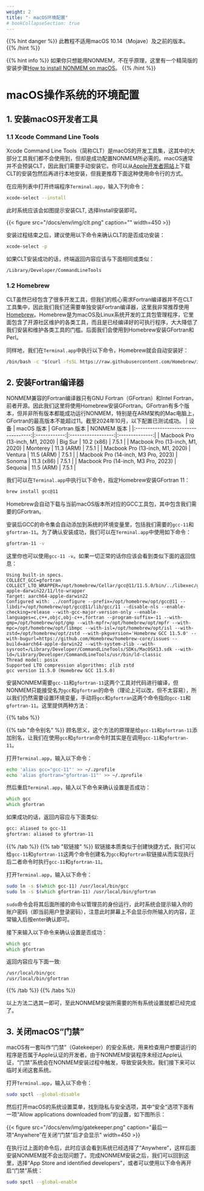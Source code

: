 ```yaml
---
weight: 2
title: "- macOS环境配置"
# bookCollapseSection: true
---
```

<!-- <font style="font-size:2em">macOS操作系统的环境配置</font>   -->
{{% hint danger %}}
此教程不适用macOS 10.14（Mojave）及之前的版本。  
{{% /hint %}}

{{% hint info %}}
如果你只想能用NONMEM，不在乎原理，这里有一个精简版的安装步骤[How to install NONMEM on macOS](https://tingjieguo.com/posts/nmmac/)。
{{% /hint %}}
# macOS操作系统的环境配置
## 1. 安装macOS开发者工具
### 1.1 Xcode Command Line Tools
Xcode Command Line Tools（简称CLT）是macOS的开发工具集，这其中的大部分工具我们都不会使用到，但却是成功配置NONMEM所必需的。macOS通常并不会预装CLT，因此我们需要手动安装它。你可以从[Apple开发者网站](https://developer.apple.com/download/)上下载CLT的安装包然后再进行本地安装，但我更推荐下面这种使用命令行的方式。

在应用列表中打开终端程序`Terminal.app`，输入下列命令：

```zsh    
xcode-select --install
```

此时系统应该会如图提示安装CLT, 选择Install安装即可。

{{< figure src="/docs/env/img/clt.png" caption="" width=450 >}}

安装过程结束之后，建议使用以下命令来确认CLT的是否成功安装：

```zsh
xcode-select -p
```

如果CLT安装成功的话，终端返回内容应该与下面相同或类似：

```
/Library/Developer/CommandLineTools
```

### 1.2 Homebrew
CLT虽然已经包含了很多开发工具，但我们的核心需求Fortran编译器并不在CLT工具集中，因此我们我们还需要单独安装Fortran编译器，这里我非常推荐使用[Homebrew](https://brew.sh/)。Homebrew是为macOS及Linux系统开发的工具包管理程序，它里面包含了开源社区维护的各类工具，而且是已经编译好的可执行程序，大大降低了我们安装和维护各类工具的门槛。后面我们会使用到Homebrew安装GFortran和Perl。

同样地，我们在`Terminal.app`中执行以下命令，Homebrew就会自动安装好：

```zsh
/bin/bash -c "$(curl -fsSL https://raw.githubusercontent.com/Homebrew/install/HEAD/install.sh)"
```

## 2. 安装Fortran编译器
NONMEM兼容的Fortran编译器只有GNU Fortran（GFortran）和Intel Fortran，前者开源。因此我们这里将使用Homebrew安装GFortran。GFortran有多个版本，但并非所有版本都能成功运行NONMEM，特别是在ARM架构的Mac电脑上，GFortran的最高版本不能超过11。截至2024年10月，以下配置已测试成功。
|             设备                    | macOS 版本    | GFortran 版本       | NONMEM 版本     |
|:-----------------------------------:|:------------:|:------------------:|:--------------:|
| Macbook Pro (13-inch, M1, 2020)     |   Big Sur    |     10.2 (x86)     |     7.5.1      |
| Macbook Pro (13-inch, M1, 2020)     |   Monterey   |     11.3 (ARM)     |     7.5.1      |
| Macbook Pro (13-inch, M1, 2020)     |   Ventura    |     11.5 (ARM)     |     7.5.1      |
| Macbook Pro (14-inch, M3 Pro, 2023) |   Sonoma     |     11.3 (x86)     |     7.5.1      |
| Macbook Pro (14-inch, M3 Pro, 2023) |   Sequoia    |     11.5 (ARM)     |     7.5.1      |

我们可以在`Terminal.app`中执行以下命令，指定Homebrew安装GFortran 11：
```zsh
brew install gcc@11
```
Homebrew会自动下载与当前macOS版本所对应的GCC工具包，其中包含我们需要的GFortran。

安装后GCC的命令集会自动添加到系统的环境变量里，包括我们需要的`gcc-11`和`gfortran-11`。为了确认安装成功，我们可以在`Terminal.app`中使用如下命令：
```zsh
gfortran-11 -v
```
这里你也可以使用`gcc-11 -v`。如果一切正常的话你应该会看到类似下面的返回信息：
```
Using built-in specs.
COLLECT_GCC=gfortran
COLLECT_LTO_WRAPPER=/opt/homebrew/Cellar/gcc@11/11.5.0/bin/../libexec/gcc/aarch64-apple-darwin22/11/lto-wrapper
Target: aarch64-apple-darwin22
Configured with: ../configure --prefix=/opt/homebrew/opt/gcc@11 --libdir=/opt/homebrew/opt/gcc@11/lib/gcc/11 --disable-nls --enable-checking=release --with-gcc-major-version-only --enable-languages=c,c++,objc,obj-c++,fortran --program-suffix=-11 --with-gmp=/opt/homebrew/opt/gmp --with-mpfr=/opt/homebrew/opt/mpfr --with-mpc=/opt/homebrew/opt/libmpc --with-isl=/opt/homebrew/opt/isl --with-zstd=/opt/homebrew/opt/zstd --with-pkgversion='Homebrew GCC 11.5.0' --with-bugurl=https://github.com/Homebrew/homebrew-core/issues --build=aarch64-apple-darwin22 --with-system-zlib --with-sysroot=/Library/Developer/CommandLineTools/SDKs/MacOSX13.sdk --with-ld=/Library/Developer/CommandLineTools/usr/bin/ld-classic
Thread model: posix
Supported LTO compression algorithms: zlib zstd
gcc version 11.5.0 (Homebrew GCC 11.5.0)
```

安装NONMEM需要`gcc-11`和`gfortran-11`这两个工具对代码进行编译，但NONMEM只能接受名为`gcc`和`gfortran`的命令（理论上可以改，但不太容易），所以我们仍然需要设置环境变量，手动将`gcc`和`gfortran`这两个命令指向`gcc-11`和`gfortran-11`。这里提供两种方法：

{{% tabs %}}

{{% tab "命令别名" %}}
顾名思义，这个方法的原理是给`gcc-11`和`gfortran-11`添加别名，让我们在使用`gcc`和`gfortran`命令时其实是在调用`gcc-11`和`gfortran-11`。

打开`Terminal.app`，输入以下命令：
```zsh
echo 'alias gcc="gcc-11"' >> ~/.zprofile
echo 'alias gfortran="gfortran-11"' >> ~/.zprofile
```
然后重启`Terminal.app`，输入以下命令来确认设置是否成功：
```zsh
which gcc
which gfortran
```
如果成功的话，返回内容应与下面类似:
```zsh
gcc: aliased to gcc-11
gfortran: aliased to gfortran-11
```
{{% /tab %}}
{{% tab "软链接" %}} 
软链接本质类似于创建快捷方式，我们可以给`gcc-11`和`gfortran-11`这两个命令创建名为`gcc`和`gfortran`软链接从而实现执行后二者命令时执行`gcc-11`和`gfortran-11`。

打开`Terminal.app`，输入以下命令：
```zsh
sudo ln -s $(which gcc-11) /usr/local/bin/gcc
sudo ln -s $(which gfortran-11) /usr/local/bin/gfortran
```
`sudo`命令会将其后面所接的命令以管理员的身份运行，此时系统会提示输入你的账户密码（即当前用户登录密码），注意此时屏幕上不会显示你所输入的内容，正常输入后按enter确认即可。

接下来输入以下命令来确认设置是否成功：
```zsh
which gcc
which gfortran
```
返回内容应与下面一致:
```zsh
/usr/local/bin/gcc
/usr/local/bin/gfortran
```
{{% /tab %}}
{{% /tabs %}}

以上方法二选其一即可，至此NONMEM安装所需要的所有系统设置就都已经完成了。

## 3. 关闭macOS“门禁”
macOS有一套叫作“门禁”（Gatekeeper）的安全系统，用来检查用户想要运行的程序是否属于Apple认证的开发者。由于NONMEM安装程序未经过Apple认证，“门禁”系统会在NONMEM安装过程中触发，导致安装失败。我们接下来可以临时关闭这套系统。

打开`Terminal.app`，输入以下命令：
```zsh
sudo spctl --global-disable
```
然后打开macOS的系统设置菜单，找到隐私与安全选项，其中“安全”选项下面有一项“Allow applications downloaded from”的设置，如下图所示：

{{< figure src="/docs/env/img/gatekeeper.png" caption="最后一项“Anywhere”在关闭“门禁”后才会显示" width=450 >}}

在执行过上面的命令后，此时应该会看到系统已经选择了“Anywhere”，这样后面安装NONMEM就不会出现问题了。完成NONMEM安装之后，我们可以回到这里，选择“App Store and identified developers”，或者可以使用以下命令再开启“门禁”系统：
```zsh
sudo spctl --global-enable
```



